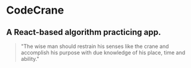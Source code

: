 # CodeCrane

## A React-based algorithm practicing app.

> "The wise man should restrain his senses like the crane and accomplish his purpose with due knowledge of his place, time and ability."
